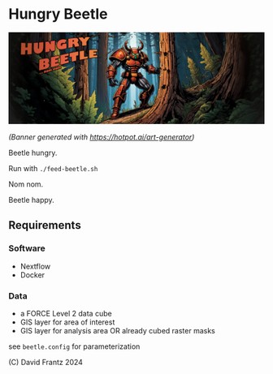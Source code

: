 # Hungry Beetle

![Beetle Logo](images/banner.png)

*(Banner generated with https://hotpot.ai/art-generator)*

Beetle hungry.

Run with ``./feed-beetle.sh``

Nom nom.

Beetle happy.


## Requirements

### Software

- Nextflow
- Docker

### Data

- a FORCE Level 2 data cube
- GIS layer for area of interest
- GIS layer for analysis area OR already cubed raster masks

see ``beetle.config`` for parameterization

(C) David Frantz 2024

